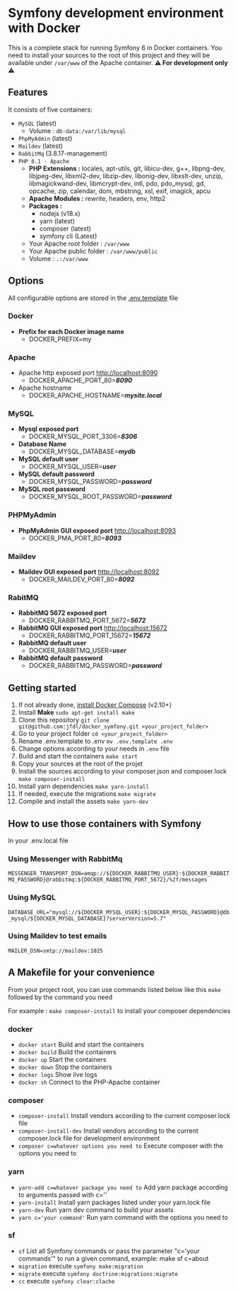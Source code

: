 # Symfony development environment with Docker

This is a complete stack for running Symfony 6 in Docker containers.
You need to install your sources to the root of this project and they will be available under `/var/www` of the Apache container.
**:warning: For development only :warning:**

## Features

It consists of five containers:

* `MySQL` (latest)
  * Volume : `db-data:/var/lib/mysql`
* `PhpMyAdmin` (latest)
* `Maildev` (latest)
* `RabbitMq` (3.8.17-management)
* `PHP 8.1 - Apache`
  * **PHP Extensions :** locales, apt-utils, git, libicu-dev, g++, libpng-dev, libjpeg-dev, libxml2-dev, libzip-dev, libonig-dev, libxslt-dev, unzip, libmagickwand-dev, libmcrypt-dev, intl, pdo, pdo_mysql, gd, opcache, zip, calendar, dom, mbstring, xsl, exif, imagick, apcu
  * **Apache Modules :** rewrite, headers, env, http2
  * **Packages :**
    * nodejs (v18.x)
    * yarn (latest)
    * composer (latest)
    * symfony cli (Latest)
  * Your Apache root folder : `/var/www`
  * Your Apache public folder : `/var/www/public`
  * Volume : `.:/var/www`

## Options

All configurable options are stored in the [.env.template](.env.template) file

### Docker

* **Prefix for each Docker image name**
  * DOCKER_PREFIX=my

### Apache

* Apache http exposed port [http://localhost:8090](http://localhost:8090)
  * DOCKER_APACHE_PORT_80=***8090***
* Apache hostname
  * DOCKER_APACHE_HOSTNAME=***mysite.local***

### MySQL

* **Mysql exposed port**
  * DOCKER_MYSQL_PORT_3306=***8306***
* **Database Name**
  * DOCKER_MYSQL_DATABASE=***mydb***
* **MySQL default user**
  * DOCKER_MYSQL_USER=***user***
* **MySQL default password**
  * DOCKER_MYSQL_PASSWORD=***password***
* **MySQL root password**
  * DOCKER_MYSQL_ROOT_PASSWORD=***password***

### PHPMyAdmin

* **PhpMyAdmin GUI exposed port** [http://localhost:8093](http://localhost:8093)
  * DOCKER_PMA_PORT_80=***8093***

### Maildev

* **Maildev GUI exposed port** [http://localhost:8092](http://localhost:8092)
  * DOCKER_MAILDEV_PORT_80=***8092***

### RabitMQ

* **RabbitMQ 5672 exposed port**
  * DOCKER_RABBITMQ_PORT_5672=***5672***
* **RabbitMQ GUI exposed port** [http://localhost:15672](http://localhost:15672)
  * DOCKER_RABBITMQ_PORT_15672=***15672***
* **RabbitMQ default user**
  * DOCKER_RABBITMQ_USER=***user***
* **RabbitMQ default password**
  * DOCKER_RABBITMQ_PASSWORD=***password***

## Getting started

1. If not already done, [install Docker Compose](https://docs.docker.com/compose/install/) (v2.10+)
2. Install **Make** `sudo apt-get install make`
3. Clone this repository `git clone git@github.com:jfdl/docker_symfony.git <your_project_folder>`
4. Go to your project folder `cd <your_project_folder>`
5. Rename .env.template to .env `mv .env.template .env`
6. Change options according to your needs in `.env` file
7. Build and start the containers `make start`
8. Copy your sources at the root of the projet
9. Install the sources according to your composer.json and composer.lock `make composer-install`
10. Install yarn dependencies `make yarn-install`
11. If needed, execute the migrations `make migrate`
12. Compile and install the assets `make yarn-dev`

## How to use those containers with Symfony

In your .env.local file

### Using Messenger with RabbitMq

`MESSENGER_TRANSPORT_DSN=amqp://${DOCKER_RABBITMQ_USER}:${DOCKER_RABBITMQ_PASSWORD}@rabbitmq:${DOCKER_RABBITMQ_PORT_5672}/%2f/messages`

### Using MySQL

`DATABASE_URL="mysql://${DOCKER_MYSQL_USER}:${DOCKER_MYSQL_PASSWORD}@db_mysql/${DOCKER_MYSQL_DATABASE}?serverVersion=5.7"`

### Using Maildev to test emails

`MAILER_DSN=smtp://maildev:1025`

## A Makefile for your convenience

From your project root, you can use commands listed below like this `make` followed by the command you need

For example : `make composer-install` to install your composer dependencies

### docker

* `docker start` Build and start the containers
* `docker build` Build the containers
* `docker up` Start the containers
* `docker down` Stop the containers
* `docker logs` Show live logs
* `docker sh` Connect to the PHP-Apache container

### composer

* `composer-install` Install vendors according to the current composer.lock file
* `composer-install-dev` Install vendors according to the current composer.lock file for development environment
* `composer c=whatever options you need to` Execute composer with the options you need to

### yarn

* `yarn-add c=whatever package you need to` Add yarn package according to arguments passed with c=''
* `yarn-install` Install yarn packages listed under your yarn.lock file
* `yarn-dev` Run yarn dev command to build your assets
* `yarn c='your command'` Run yarn command with the options you need to

### sf

* `sf` List all Symfony commands or pass the parameter "c='your commands'" to run a given command, example: make sf c=about
* `migration` execute `symfony make:migration`
* `migrate` execute `symfony doctrine:migrations:migrate`
* `cc` execute `symfony clear:clache`
